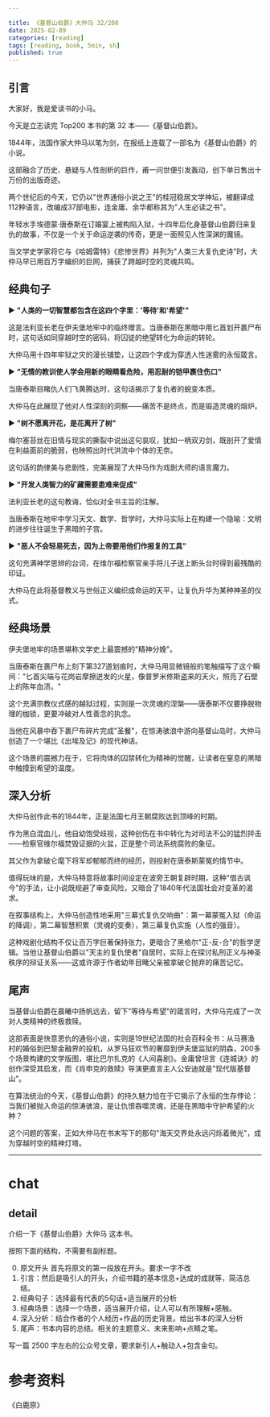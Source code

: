 ```yaml
---

title: 《基督山伯爵》大仲马 32/200
date: 2025-02-09 
categories: [reading]
tags: [reading, book, 5min, sh]
published: true
---
```



## 引言  

大家好，我是爱读书的小马。

今天是立志读完 Top200 本书的第 32 本——《基督山伯爵》。

1844年，法国作家大仲马以笔为剑，在报纸上连载了一部名为《基督山伯爵》的小说。

这部融合了历史、悬疑与人性剖析的巨作，甫一问世便引发轰动，创下单日售出十万份的出版奇迹。

两个世纪后的今天，它仍以"世界通俗小说之王"的桂冠稳居文学神坛，被翻译成112种语言，改编成37部电影，连金庸、余华都称其为"人生必读之书"。

年轻水手埃德蒙·唐泰斯在订婚宴上被构陷入狱，十四年后化身基督山伯爵归来复仇的故事，不仅是一个关于命运逆袭的传奇，更是一面照见人性深渊的魔镜。

当文学史学家将它与《哈姆雷特》《悲惨世界》并列为"人类三大复仇史诗"时，大仲马早已用百万字编织的巨网，捕获了跨越时空的灵魂共鸣。

## 经典句子

▶ **"人类的一切智慧都包含在这四个字里：'等待'和'希望'"**  

这是法利亚长老在伊夫堡地牢中的临终赠言。当唐泰斯在黑暗中用匕首划开裹尸布时，这句话如同穿越时空的密码，将囚徒的绝望转化为命运的转轮。

大仲马用十四年牢狱之灾的漫长铺垫，让这四个字成为穿透人性迷雾的永恒箴言。

▶ **"无情的教训使人学会用新的眼睛看危险，用忍耐的铠甲裹住伤口"**  

当唐泰斯目睹仇人们飞黄腾达时，这句话揭示了复仇者的蜕变本质。

大仲马在此展现了他对人性深刻的洞察——痛苦不是终点，而是锻造灵魂的熔炉。

▶ **"树不愿离开花，是花离开了树"**  

梅尔塞苔丝在旧情与现实的撕裂中说出这句哀叹，犹如一柄双刃剑，既剖开了爱情在利益面前的脆弱，也映照出时代洪流中个体的无奈。

这句话的韵律美与悲剧性，完美展现了大仲马作为戏剧大师的语言魔力。

▶ **"开发人类智力的矿藏需要患难来促成"**  

法利亚长老的这句教诲，恰似对全书主旨的注解。

当唐泰斯在地牢中学习天文、数学、哲学时，大仲马实际上在构建一个隐喻：文明的进步往往诞生于黑暗的子宫。

▶ **"恶人不会轻易死去，因为上帝要用他们作报复的工具"**  

这句充满神学思辨的台词，在维尔福检察官亲手将儿子送上断头台时得到最残酷的印证。

大仲马在此将基督教义与世俗正义编织成命运的天平，让复仇升华为某种神圣的仪式。

## 经典场景

伊夫堡地牢的场景堪称文学史上最震撼的"精神分娩"。

当唐泰斯在裹尸布上刻下第327道划痕时，大仲马用显微镜般的笔触描写了这个瞬间："匕首尖端与花岗岩摩擦迸发的火星，像普罗米修斯盗来的天火，照亮了石壁上的陈年血渍。" 

这个充满宗教仪式感的越狱过程，实则是一次灵魂的涅槃——唐泰斯不仅要挣脱物理的枷锁，更要冲破对人性善念的执念。

当他在风暴中吞下裹尸布碎片完成"圣餐"，在惊涛骇浪中游向基督山岛时，大仲马创造了一个堪比《出埃及记》的现代神话。

这个场景的震撼力在于，它将肉体的囚禁转化为精神的觉醒，让读者在窒息的黑暗中触摸到希望的温度。

## 深入分析 

大仲马创作此书的1844年，正是法国七月王朝腐败达到顶峰的时期。

作为黑白混血儿，他自幼饱受歧视，这种创伤在书中转化为对司法不公的猛烈抨击——检察官维尔福焚毁证据的火盆，正是整个司法系统腐败的象征。

其父作为拿破仑麾下将军却郁郁而终的经历，则投射在唐泰斯蒙冤的情节中。

值得玩味的是，大仲马特意将故事时间设定在波旁王朝复辟时期，这种"借古讽今"的手法，让小说既规避了审查风险，又暗合了1840年代法国社会对变革的渴求。

在叙事结构上，大仲马创造性地采用"三幕式复仇交响曲"：第一幕蒙冤入狱（命运的降调），第二幕智慧积累（灵魂的变奏），第三幕复仇实施（人性的强音）。

这种戏剧化结构不仅让百万字巨著保持张力，更暗合了黑格尔"正-反-合"的哲学逻辑。当他让基督山伯爵以"天主的复仇使者"自居时，实际上在探讨私刑正义与神圣秩序的辩证关系——这或许源于作者幼年目睹父亲被拿破仑抛弃的痛苦记忆。

## 尾声 

当基督山伯爵在晨曦中扬帆远去，留下"等待与希望"的箴言时，大仲马完成了一次对人类精神的终极救赎。

这部表面是快意恩仇的通俗小说，实则是19世纪法国的社会百科全书：从马赛渔村的婚俗到巴黎金融界的投机，从罗马狂欢节的奢靡到伊夫堡监狱的阴森，200多个场景构建的文学版图，堪比巴尔扎克的《人间喜剧》。金庸曾坦言《连城诀》的创作深受其启发，而《肖申克的救赎》导演更直言主人公安迪就是"现代版基督山"。

在算法统治的今天，《基督山伯爵》的持久魅力恰在于它揭示了永恒的生存悖论：当我们被抛入命运的惊涛骇浪，是让仇恨吞噬灵魂，还是在黑暗中守护希望的火种？

这个问题的答案，正如大仲马在书末写下的那句"海天交界处永远闪烁着微光"，成为穿越时空的精神灯塔。



------------------------------------------------------------------------

# chat

## detail

介绍一下《基督山伯爵》大仲马 这本书。

按照下面的结构，不需要有副标题。

0. 原文开头 首先将原文的第一段放在开头。要求一字不改
1. 引言：然后是吸引人的开头，介绍书籍的基本信息+达成的成就等，简洁总结。
2. 经典句子：选择最有代表的5句话+适当展开的分析
3. 经典场景：选择一个场景，适当展开介绍，让人可以有所理解+感触。
4. 深入分析：结合作者的个人经历+作品的历史背景。给出书本的深入分析
5. 尾声：书本内容的总结。相关的主题意义、未来影响+点睛之笔。

写一篇 2500 字左右的公众号文章，要求新引人+触动人+包含金句。


# 参考资料

 《白鹿原》

